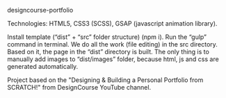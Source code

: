designcourse-portfolio

Technologies: HTML5, CSS3 (SCSS), GSAP (javascript animation library).

Install template (“dist” + “src” folder structure) (npm i). Run the “gulp” command in terminal. We do all the work (file editing) in the src directory. Based on it, the page in the “dist” directory is built. The only thing is to manually add images to “dist/images” folder, because html, js and css are generated automatically.

Project based on the "Designing & Building a Personal Portfolio from SCRATCH!" from DesignCourse YouTube channel.
